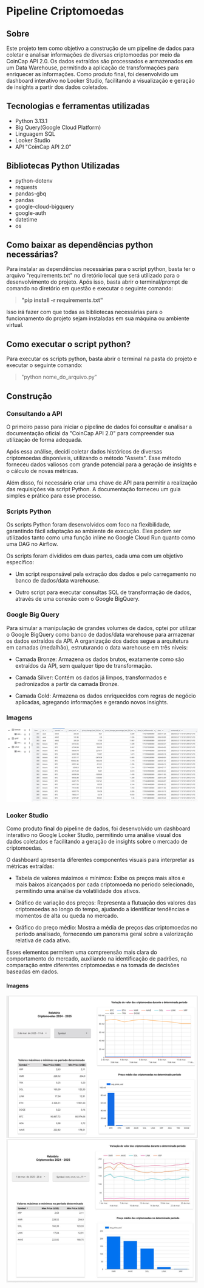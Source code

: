 # Pipeline Criptomoedas
## Sobre
Este projeto tem como objetivo a construção de um pipeline de dados para coletar e analisar informações de diversas criptomoedas por meio da CoinCap API 2.0. Os dados extraídos são processados e armazenados em um Data Warehouse, permitindo a aplicação de transformações para enriquecer as informações. Como produto final, foi desenvolvido um dashboard interativo no Looker Studio, facilitando a visualização e geração de insights a partir dos dados coletados.

## Tecnologias e ferramentas utilizadas
- Python 3.13.1
- Big Query(Google Cloud Platform)
- Linguagem SQL
- Looker Studio
- API "CoinCap API 2.0" 

## Bibliotecas Python Utilizadas
- python-dotenv
- requests
- pandas-gbq
- pandas
- google-cloud-bigquery
- google-auth
- datetime
- os

## Como baixar as dependências python necessárias? 
Para instalar as dependências necessárias para o script python, basta ter o arquivo "requirements.txt" no diretório local que será utilizado para o desenvolvimento do projeto. Após isso, basta abrir o terminal/prompt de comando no diretório em questão e executar o seguinte comando: 

> <strong>"pip install -r requirements.txt"</strong>

Isso irá fazer com que todas as bibliotecas necessárias para o funcionamento do projeto sejam instaladas em sua máquina ou ambiente virtual.

## Como executar o script python? 
Para executar os scripts python, basta abrir o terminal na pasta do projeto e executar o seguinte comando: 

>"python nome_do_arquivo.py"

## Construção 
### Consultando a API
O primeiro passo para iniciar o pipeline de dados foi consultar e analisar a documentação oficial da "CoinCap API 2.0" para compreender sua utilização de forma adequada.

Após essa análise, decidi coletar dados históricos de diversas criptomoedas disponíveis, utilizando o método "Assets". Esse método forneceu dados valiosos com grande potencial para a geração de insights e o cálculo de novas métricas.

Além disso, foi necessário criar uma chave de API para permitir a realização das requisições via script Python. A documentação forneceu um guia simples e prático para esse processo.

### Scripts Python
Os scripts Python foram desenvolvidos com foco na flexibilidade, garantindo fácil adaptação ao ambiente de execução. Eles podem ser utilizados tanto como uma função inline no Google Cloud Run quanto como uma DAG no Airflow.

Os scripts foram divididos em duas partes, cada uma com um objetivo específico:

- Um script responsável pela extração dos dados e pelo carregamento no banco de dados/data warehouse.

- Outro script para executar consultas SQL de transformação de dados, através de uma conexão com o Google BigQuery.


### Google Big Query 
Para simular a manipulação de grandes volumes de dados, optei por utilizar o Google BigQuery como banco de dados/data warehouse para armazenar os dados extraídos da API. A organização dos dados segue a arquitetura em camadas (medalhão), estruturando o data warehouse em três níveis:

- Camada Bronze: Armazena os dados brutos, exatamente como são extraídos da API, sem qualquer tipo de transformação.

- Camada Silver: Contém os dados já limpos, transformados e padronizados a partir da camada Bronze.

- Camada Gold: Armazena os dados enriquecidos com regras de negócio aplicadas, agregando informações e gerando novos insights.

### Imagens
![Table final camada gold](images/table_gold.png)

### Looker Studio 
Como produto final do pipeline de dados, foi desenvolvido um dashboard interativo no Google Looker Studio, permitindo uma análise visual dos dados coletados e facilitando a geração de insights sobre o mercado de criptomoedas.

O dashboard apresenta diferentes componentes visuais para interpretar as métricas extraídas:

- Tabela de valores máximos e mínimos: Exibe os preços mais altos e mais baixos alcançados por cada criptomoeda no período selecionado, permitindo uma análise da volatilidade dos ativos.

- Gráfico de variação dos preços: Representa a flutuação dos valores das criptomoedas ao longo do tempo, ajudando a identificar tendências e momentos de alta ou queda no mercado.

- Gráfico do preço médio: Mostra a média de preços das criptomoedas no período analisado, fornecendo um panorama geral sobre a valorização relativa de cada ativo.

Esses elementos permitem uma compreensão mais clara do comportamento do mercado, auxiliando na identificação de padrões, na comparação entre diferentes criptomoedas e na tomada de decisões baseadas em dados.

#### Imagens 
![Dashboard Looker Studio](images/dashboard_looker_studio.png)
![Dashboard Looker Studio](images/dashboard_looker_studio_filter.png)